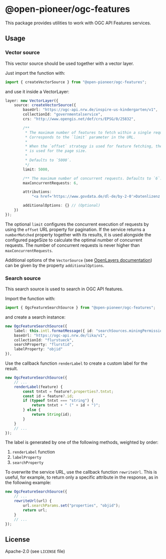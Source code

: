 # @open-pioneer/ogc-features

This package provides utilities to work with OGC API Features services.

## Usage

### Vector source

This vector source should be used together with a vector layer.

Just import the function with:

```js
import { createVectorSource } from "@open-pioneer/ogc-features";
```

and use it inside a VectorLayer:

```ts
layer: new VectorLayer({
    source: createVectorSource({
        baseUrl: "https://ogc-api.nrw.de/inspire-us-kindergarten/v1",
        collectionId: "governmentalservice",
        crs: "http://www.opengis.net/def/crs/EPSG/0/25832",

        /**
         * The maximum number of features to fetch within a single request.
         * Corresponds to the `limit` parameter in the URL.
         *
         * When the `offset` strategy is used for feature fetching, the limit
         * is used for the page size.
         *
         * Defaults to `5000`.
         */
        limit: 5000,

        /** The maximum number of concurrent requests. Defaults to `6`. */
        maxConcurrentRequests: 6,

        attributions:
            "<a href='https://www.govdata.de/dl-de/by-2-0'>Datenlizenz Deutschland - Namensnennung - Version 2.0</a>",

        additionalOptions: {} // (Optional)
    })
});
```

The optional `limit` configures the concurrent execution of requests by using the `offset` URL property for pagination.
If the service returns a `numberMatched` property together with its results, it is used alongside the configured pageSize to calculate the optimal number of concurrent requests.
The number of concurrent requests is never higher than `maxConcurrentRequests`.

Additional options of the `VectorSource` (see [OpenLayers documentation](https://openlayers.org/en/latest/apidoc/module-ol_source_Vector-VectorSource.html)) can be given by the property
`additionalOptions`.

### Search source

This search source is used to search in OGC API features.

Import the function with:

```js
import { OgcFeatureSearchSource } from "@open-pioneer/ogc-features";
```

and create a search instance:

```ts
new OgcFeatureSearchSource({
    label: this.intl.formatMessage({ id: "searchSources.miningPermissions" }),
    baseUrl: "https://ogc-api.nrw.de/lika/v1",
    collectionId: "flurstueck",
    searchProperty: "flurstid",
    labelProperty: "objid"
}),
```

Use the callback function `renderLabel` to create a custom label for the result.

```ts
new OgcFeatureSearchSource({
    // ...
    renderLabel(feature) {
        const tntxt = feature?.properties?.tntxt;
        const id = feature?.id;
        if (typeof tntxt === "string") {
            return tntxt + " (" + id + ")";
        } else {
            return String(id);
        }
    }
    // ...
});
```

The label is generated by one of the following methods, weighted by order:

1. `renderLabel` function
2. `labelProperty`
3. `searchProperty`

To overwrite the service URL, use the callback function `rewriteUrl`.
This is useful, for example, to return only a specific attribute in the response, as in the following example:

```ts
new OgcFeatureSearchSource({
    // ...
    rewriteUrl(url) {
        url.searchParams.set("properties", "objid");
        return url;
    }
    // ...
});
```

## License

Apache-2.0 (see `LICENSE` file)
